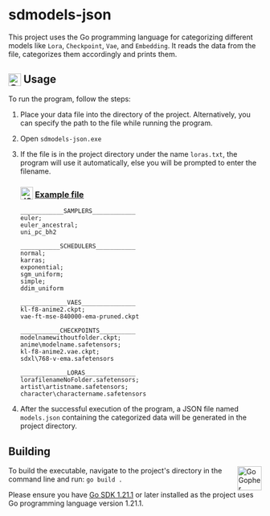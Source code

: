 # sdmodels-json

This project uses the Go programming language for categorizing different models like `Lora`, `Checkpoint`, `Vae`, and `Embedding`. It reads the data from the file, categorizes them accordingly and prints them.

## <img src="https://go.dev/images/gophers/graduate-colorized.svg" width="25" alt="Gopher with a graduation cap" style="vertical-align: sub;"> Usage

To run the program, follow the steps:

1. Place your data file into the directory of the project. Alternatively, you can specify the path to the file while running the program.

2. Open `sdmodels-json.exe`

3. If the file is in the project directory under the name `loras.txt`, the program will use it automatically, else you will be prompted to enter the filename.

   ### <img src="https://go.dev/images/icons/package.svg" width="25" alt="JSON" style="vertical-align: sub;"> [Example file](loras.example.txt)
   ```text
   ____________SAMPLERS____________
   euler;
   euler_ancestral;
   uni_pc_bh2
      
   ___________SCHEDULERS___________
   normal;
   karras;
   exponential;
   sgm_uniform;
   simple;
   ddim_uniform
      
   _____________VAES_______________
   kl-f8-anime2.ckpt;
   vae-ft-mse-840000-ema-pruned.ckpt
      
   ___________CHECKPOINTS__________
   modelnamewithoutfolder.ckpt;
   anime\modelname.safetensors;
   kl-f8-anime2.vae.ckpt;
   sdxl\768-v-ema.safetensors
      
   _____________LORAS______________
   lorafilenameNoFolder.safetensors;
   artist\artistname.safetensors;
   character\charactername.safetensors
   ```

4. After the successful execution of the program, a JSON file named `models.json` containing the categorized data will be generated in the project directory.

## Building

<img src="https://go.dev/images/gophers/ladder.svg" width="48" alt="Go Gopher climbing a ladder." align="right">

To build the executable, navigate to the project's directory in the command line and run:  `go build .`

Please ensure you have [Go SDK 1.21.1](https://go.dev/) or later installed as the project uses Go programming language version 1.21.1.